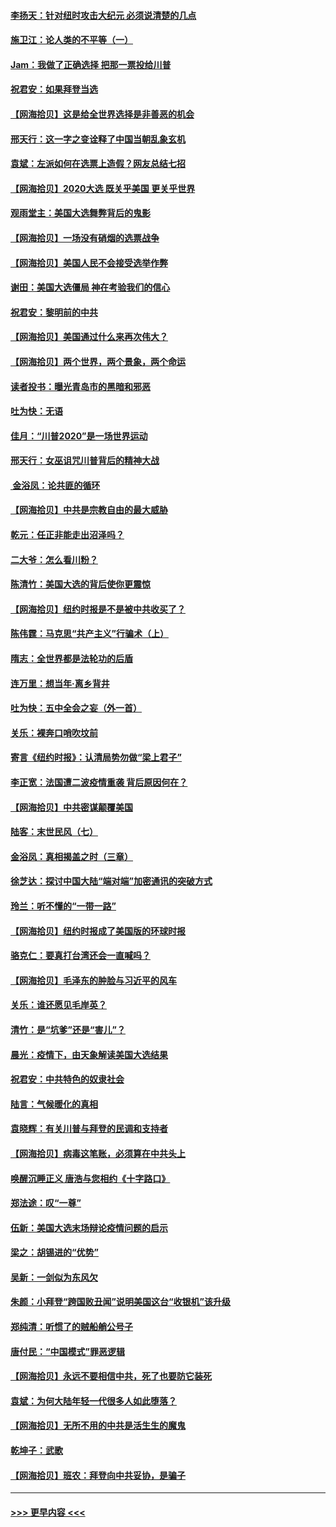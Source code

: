 #### [李扬天：针对纽时攻击大纪元 必须说清楚的几点](../pages/nsc993/n12536001.md?t=11100602) 
#### [施卫江：论人类的不平等（一）](../pages/nsc993/n12535700.md?t=11100602) 
#### [Jam：我做了正确选择 把那一票投给川普](../pages/nsc993/n12535743.md?t=11100602) 
#### [祝君安：如果拜登当选](../pages/nsc993/n12535726.md?t=11100602) 
#### [【网海拾贝】这是给全世界选择是非善恶的机会](../pages/nsc993/n12535061.md?t=11100602) 
#### [邢天行：这一字之变诠释了中国当朝乱象玄机](../pages/nsc993/n12533446.md?t=11100602) 
#### [袁斌：左派如何在选票上造假？网友总结七招](../pages/nsc993/n12533180.md?t=11100602) 
#### [【网海拾贝】2020大选 既关乎美国 更关乎世界](../pages/nsc993/n12533161.md?t=11100602) 
#### [观雨堂主：美国大选舞弊背后的鬼影](../pages/nsc993/n12533153.md?t=11100602) 
#### [【网海拾贝】一场没有硝烟的选票战争](../pages/nsc993/n12531883.md?t=11100602) 
#### [【网海拾贝】美国人民不会接受选举作弊](../pages/nsc993/n12528850.md?t=11100602) 
#### [谢田：美国大选僵局 神在考验我们的信心](../pages/nsc993/n12527932.md?t=11100602) 
#### [祝君安：黎明前的中共](../pages/nsc993/n12524071.md?t=11100602) 
#### [【网海拾贝】美国通过什么来再次伟大？](../pages/nsc993/n12523844.md?t=11100602) 
#### [【网海拾贝】两个世界，两个景象，两个命运](../pages/nsc993/n12521419.md?t=11100602) 
#### [读者投书：曝光青岛市的黑暗和邪恶](../pages/nsc993/n12520988.md?t=11100602) 
#### [吐为快：无语](../pages/nsc993/n12518588.md?t=11100602) 
#### [佳月：“川普2020”是一场世界运动](../pages/nsc993/n12518581.md?t=11100602) 
#### [邢天行：女巫诅咒川普背后的精神大战](../pages/nsc993/n12517257.md?t=11100602) 
#### [ 金浴凤：论共匪的循环](../pages/nsc993/n12517133.md?t=11100602) 
#### [【网海拾贝】中共是宗教自由的最大威胁](../pages/nsc993/n12516879.md?t=11100602) 
#### [乾元：任正非能走出沼泽吗？](../pages/nsc993/n12515831.md?t=11100602) 
#### [二大爷：怎么看川粉？](../pages/nsc993/n12515820.md?t=11100602) 
#### [陈清竹：美国大选的背后使你更震惊](../pages/nsc993/n12515589.md?t=11100602) 
#### [【网海拾贝】纽约时报是不是被中共收买了？](../pages/nsc993/n12515122.md?t=11100602) 
#### [陈伟霆：马克思“共产主义”行骗术（上）](../pages/nsc993/n12510217.md?t=11100602) 
#### [隋志：全世界都是法轮功的后盾](../pages/nsc993/n12510636.md?t=11100602) 
#### [连万里：想当年‧离乡背井](../pages/nsc993/n12510623.md?t=11100602) 
#### [吐为快：五中全会之妄（外一首）](../pages/nsc993/n12510470.md?t=11100602) 
#### [关乐：裸奔口哨吹坟前](../pages/nsc993/n12510403.md?t=11100602) 
#### [寄言《纽约时报》：认清局势勿做“梁上君子”](../pages/nsc993/n12510042.md?t=11100602) 
#### [李正宽：法国遭二波疫情重袭 背后原因何在？](../pages/nsc993/n12509971.md?t=11100602) 
#### [【网海拾贝】中共密谋颠覆美国](../pages/nsc993/n12509816.md?t=11100602) 
#### [陆客：末世民风（七）](../pages/nsc993/n12507822.md?t=11100602) 
#### [金浴凤：真相揭盖之时（三章）](../pages/nsc993/n12507804.md?t=11100602) 
#### [徐芝达：探讨中国大陆“端对端”加密通讯的突破方式](../pages/nsc993/n12507682.md?t=11100602) 
#### [玲兰：听不懂的“一带一路”](../pages/nsc993/n12507669.md?t=11100602) 
#### [【网海拾贝】纽约时报成了美国版的环球时报](../pages/nsc993/n12507053.md?t=11100602) 
#### [骆克仁：要真打台湾还会一直喊吗？](../pages/nsc993/n12506843.md?t=11100602) 
#### [【网海拾贝】毛泽东的肿脸与习近平的风车](../pages/nsc993/n12504537.md?t=11100602) 
#### [关乐：谁还愿见毛岸英？](../pages/nsc993/n12503866.md?t=11100602) 
#### [清竹：是“坑爹”还是“害儿”？](../pages/nsc993/n12503034.md?t=11100602) 
#### [晨光：疫情下，由天象解读美国大选结果](../pages/nsc993/n12502536.md?t=11100602) 
#### [祝君安：中共特色的奴隶社会](../pages/nsc993/n12501529.md?t=11100602) 
#### [陆言：气候暖化的真相](../pages/nsc993/n12501183.md?t=11100602) 
#### [袁晓辉：有关川普与拜登的民调和支持者](../pages/nsc993/n12500433.md?t=11100602) 
#### [【网海拾贝】病毒这笔账，必须算在中共头上](../pages/nsc993/n12500320.md?t=11100602) 
#### [唤醒沉睡正义 唐浩与您相约《十字路口》](../pages/nsc993/n12497980.md?t=11100602) 
#### [郑法途：叹“一尊”](../pages/nsc993/n12498837.md?t=11100602) 
#### [伍新：美国大选末场辩论疫情问题的启示](../pages/nsc993/n12498829.md?t=11100602) 
#### [梁之：胡锡进的“优势”](../pages/nsc993/n12498780.md?t=11100602) 
#### [吴新：一剑似为东风欠](../pages/nsc993/n12498772.md?t=11100602) 
#### [朱颜：小拜登“跨国败丑闻”说明美国这台“收银机”该升级](../pages/nsc993/n12498731.md?t=11100602) 
#### [郑纯清：听惯了的贼船艄公号子](../pages/nsc993/n12498721.md?t=11100602) 
#### [唐付民：“中国模式”罪恶逻辑](../pages/nsc993/n12498310.md?t=11100602) 
#### [【网海拾贝】永远不要相信中共，死了也要防它装死](../pages/nsc993/n12498162.md?t=11100602) 
#### [袁斌：为何大陆年轻一代很多人如此堕落？](../pages/nsc993/n12495696.md?t=11100602) 
#### [【网海拾贝】无所不用的中共是活生生的魔鬼](../pages/nsc993/n12495621.md?t=11100602) 
#### [乾坤子：武歌](../pages/nsc993/n12493391.md?t=11100602) 
#### [【网海拾贝】班农：拜登向中共妥协，是骗子](../pages/nsc993/n12492877.md?t=11100602) 

----
#### [ >>> 更早内容 <<< ](../indexes/nsc993-earlier.md)
